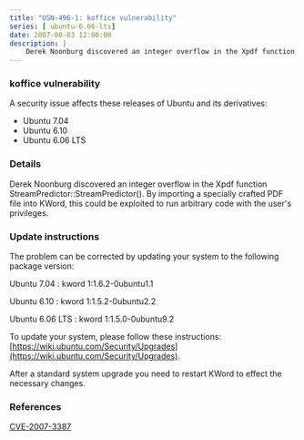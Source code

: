 ```yaml
---
title: "USN-496-1: koffice vulnerability"
series: [ ubuntu-6.06-lts]
date: 2007-08-03 12:00:00
description: |
    Derek Noonburg discovered an integer overflow in the Xpdf function StreamPredictor::StreamPredictor(). By importing a specially crafted PDF file into KWord, this could be exploited to run arbitrary code with the user&#39;s privileges.
--- 
```

 
### koffice vulnerability

A security issue affects these releases of Ubuntu and its derivatives:

* Ubuntu 7.04
* Ubuntu 6.10
* Ubuntu 6.06 LTS

### Details

Derek Noonburg discovered an integer overflow in the Xpdf function StreamPredictor::StreamPredictor(). By importing a specially crafted PDF file into KWord, this could be exploited to run arbitrary code with the user&#39;s privileges.

### Update instructions

The problem can be corrected by updating your system to the following package version:

Ubuntu 7.04
 : kword <span>1:1.6.2-0ubuntu1.1</span>

Ubuntu 6.10
 : kword <span>1:1.5.2-0ubuntu2.2</span>

Ubuntu 6.06 LTS
 : kword <span>1:1.5.0-0ubuntu9.2</span>

To update your system, please follow these instructions: [https://wiki.ubuntu.com/Security/Upgrades](https://wiki.ubuntu.com/Security/Upgrades).

After a standard system upgrade you need to restart KWord to effect the necessary changes.

### References

 [CVE-2007-3387](http://people.ubuntu.com/~ubuntu-security/cve/CVE-2007-3387)
 
